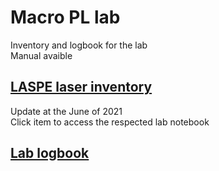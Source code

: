 # Macro PL lab
Inventory and logbook for the lab  
Manual avaible

## [LASPE laser inventory](https://github.com/Yao-Ch/MacroPL/blob/LASPE_laser_inventory.md)
Update at the June of 2021  
Click item to access the respected lab notebook


## [Lab logbook](https://github.com/Yao-Ch/MacroPL/blob/logbook.md)



